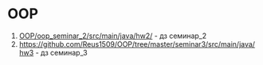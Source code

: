 # OOP
1. [OOP/oop_seminar_2/src/main/java/hw2/](https://github.com/Reus1509/OOP/tree/master/oop_seminar_2/src/main/java/hw2) - дз семинар_2
2. https://github.com/Reus1509/OOP/tree/master/seminar3/src/main/java/hw3 - дз семинар_3
